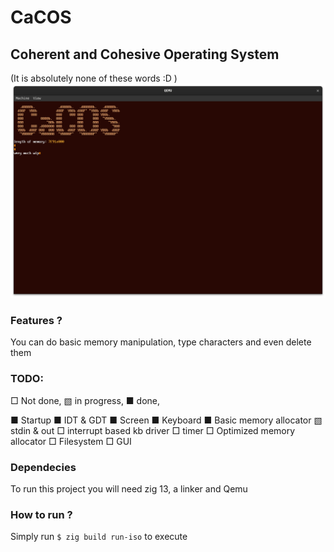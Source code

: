 # CaCOS
## Coherent and Cohesive Operating System
(It is absolutely none of these words :D )
![Picure of the OS](./screenshots/1.png)

### Features ?
 You can do basic memory manipulation, type characters and even delete them

### TODO:
 □ Not done, ▧ in progress, ■ done,

 ■ Startup
 ■ IDT & GDT
 ■ Screen
 ■ Keyboard
 ■ Basic memory allocator
 ▧ stdin & out
 □ interrupt based kb driver
 □ timer
 □ Optimized memory allocator
 □ Filesystem
 □ GUI

### Dependecies
 To run this project you will need zig 13, a linker and Qemu
 
### How to run ?
 Simply run `$ zig build run-iso` to execute
